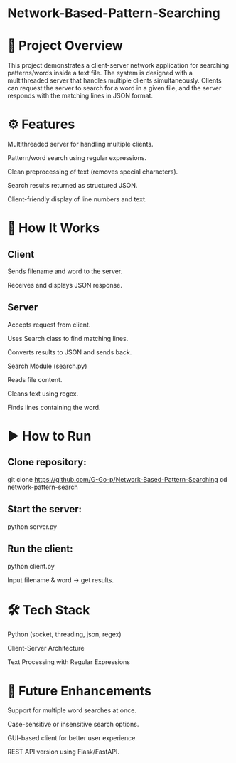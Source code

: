 # Network-Based-Pattern-Searching
# 📌 Project Overview

This project demonstrates a client-server network application for searching patterns/words inside a text file. The system is designed with a multithreaded server that handles multiple clients simultaneously. Clients can request the server to search for a word in a given file, and the server responds with the matching lines in JSON format.
# ⚙️ Features

Multithreaded server for handling multiple clients.

Pattern/word search using regular expressions.

Clean preprocessing of text (removes special characters).

Search results returned as structured JSON.

Client-friendly display of line numbers and text.

# 🚀 How It Works

## Client

Sends filename and word to the server.

Receives and displays JSON response.

## Server

Accepts request from client.

Uses Search class to find matching lines.

Converts results to JSON and sends back.

Search Module (search.py)

Reads file content.

Cleans text using regex.

Finds lines containing the word.

# ▶️ How to Run

## Clone repository:

git clone https://github.com/G-Go-p/Network-Based-Pattern-Searching
cd network-pattern-search


## Start the server:

python server.py


## Run the client:

python client.py


Input filename & word → get results.

# 🛠️ Tech Stack

Python (socket, threading, json, regex)

Client-Server Architecture

Text Processing with Regular Expressions

# 📌 Future Enhancements

Support for multiple word searches at once.

Case-sensitive or insensitive search options.

GUI-based client for better user experience.

REST API version using Flask/FastAPI.
